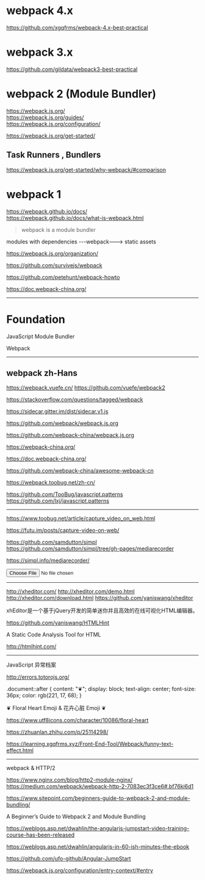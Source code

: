 # webpack 4.x 

https://github.com/xgqfrms/webpack-4.x-best-practical

# webpack 3.x 

https://github.com/gildata/webpack3-best-practical


# webpack 2 (Module Bundler)  

https://webpack.js.org/  
https://webpack.js.org/guides/  
https://webpack.js.org/configuration/  

https://webpack.js.org/get-started/  


## Task Runners , Bundlers  

https://webpack.js.org/get-started/why-webpack/#comparison 





# webpack 1  

https://webpack.github.io/docs/  
https://webpack.github.io/docs/what-is-webpack.html  

> webpack is a module bundler  


modules with dependencies ---webpack---> static assets


https://webpack.js.org/organization/  





https://github.com/survivejs/webpack  

https://github.com/petehunt/webpack-howto  




https://doc.webpack-china.org/


*******************************************************************************


# Foundation


JavaScript Module Bundler 


Webpack

*******************************************************************************



## webpack zh-Hans


https://webpack.vuefe.cn/
https://github.com/vuefe/webpack2


https://stackoverflow.com/questions/tagged/webpack

https://sidecar.gitter.im/dist/sidecar.v1.js



https://github.com/webpack/webpack.js.org

https://github.com/webpack-china/webpack.js.org



https://webpack-china.org/

https://doc.webpack-china.org/





https://github.com/webpack-china/awesome-webpack-cn


https://webpack.toobug.net/zh-cn/

https://github.com/TooBug/javascript.patterns
https://github.com/lxj/javascript.patterns

*******************************************************************************




https://www.toobug.net/article/capture_video_on_web.html

https://futu.im/posts/capture-video-on-web/

https://github.com/samdutton/simpl
https://github.com/samdutton/simpl/tree/gh-pages/mediarecorder

https://simpl.info/mediarecorder/


<input type="file" accept="video/mp4,video/x-m4v,video/*"/>

*******************************************************************************



http://xheditor.com/
http://xheditor.com/demo.html
http://xheditor.com/download.html
https://github.com/yaniswang/xheditor

xhEditor是一个基于jQuery开发的简单迷你并且高效的在线可视化HTML编辑器。 

https://github.com/yaniswang/HTMLHint

A Static Code Analysis Tool for HTML 

http://htmlhint.com/

*******************************************************************************



JavaScript 异常档案

http://errors.totorojs.org/


.document::after {
    content: "❦";
    display: block;
    text-align: center;
    font-size: 36px;
    color: rgb(221, 17, 68);
}

❦ Floral Heart Emoji & 花卉心脏 Emoji ❦

https://www.utf8icons.com/character/10086/floral-heart


https://zhuanlan.zhihu.com/p/25114298/

https://learning.xgqfrms.xyz/Front-End-Tool/Webpack/funny-text-effect.html

*******************************************************************************






webpack & HTTP/2

https://www.nginx.com/blog/http2-module-nginx/
https://medium.com/webpack/webpack-http-2-7083ec3f3ce6#.bf76ki6d1


https://www.sitepoint.com/beginners-guide-to-webpack-2-and-module-bundling/

A Beginner’s Guide to Webpack 2 and Module Bundling





https://weblogs.asp.net/dwahlin/the-angularjs-jumpstart-video-training-course-has-been-released

https://weblogs.asp.net/dwahlin/angularjs-in-60-ish-minutes-the-ebook





https://github.com/ufo-github/Angular-JumpStart




https://webpack.js.org/configuration/entry-context/#entry















